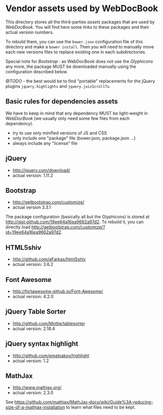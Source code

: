 Vendor assets used by WebDocBook
================================

This directory stores all the third-parties *assets* packages that
are used by *WebDocBook*. You will find here some links to these packages
and their actual version numbers.

To rebuild them, you can use the `bower.json` configuration file of
this directory and make a  `bower install`. Then you will need to 
manually move each new versions files to replace existing one in
each subdirectories.

Special note for *Bootstrap* : as WebDocBook does not use the *Glyphicons*
any more, the package MUST be downloaded manually using the configuration
described below.

@TODO - the best would be to find "portable" replacements for the jQuery
plugins `jquery.highlights` and `jquery.juizScrollTo`.


Basic rules for dependencies assets
-----------------------------------

We have to keep in mind that any dependency MUST be light-weight in
*WebDocBook* (we usually only need some few files from each dependency).

-   try to use only minified versions of JS and CSS
-   only include one "package" file (bower.json, package.json ...)
-   always include any "license" file


jQuery
------

-   <http://jquery.com/download/>
-   actual version: 1.11.2


Bootstrap
---------

-   <http://getbootstrap.com/customize/>
-   actual version 3.3.1

The package configuration (basically all but the Glyphicons) is stored
at <http://gist.github.com/19ee64a16ea9662a97d2>.
To rebuild it, you can directly load 
<http://getbootstrap.com/customize/?id=19ee64a16ea9662a97d2>.


HTML5shiv
---------

-   <http://github.com/aFarkas/html5shiv>
-   actual version: 3.6.2


Font Awesome
------------

-   <http://fortawesome.github.io/Font-Awesome/>
-   actual version: 4.2.0


jQuery Table Sorter
-------------------

-   <http://github.com/Mottie/tablesorter>
-   actual version: 2.18.4


jQuery syntax highlight
-----------------------

-   <http://github.com/ematsakov/highlight>
-   actual version: 1.2


MathJax
-------

- <http://www.mathjax.org/>
- actual version: 2.3.0

See <https://github.com/mathjax/MathJax-docs/wiki/Guide%3A-reducing-size-of-a-mathjax-installation>
to learn what files need to be kept.
